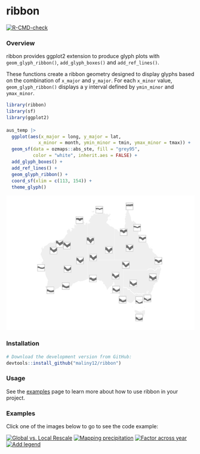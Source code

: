 
# ribbon

<!-- badges: start -->
[![R-CMD-check](https://github.com/maliny12/glyph/actions/workflows/R-CMD-check.yaml/badge.svg)](https://github.com/maliny12/glyph/actions/workflows/R-CMD-check.yaml)
<!-- badges: end -->

### Overview

ribbon provides ggplot2 extension to produce glyph plots with
`geom_glyph_ribbon()`, `add_glyph_boxes()` and `add_ref_lines()`.

These functions create a ribbon geometry designed to display glyphs
based on the combination of `x_major` and `y_major`. For each `x_minor`
value, `geom_glyph_ribbon()` displays a y interval defined by
`ymin_minor` and `ymax_minor`.

``` r
library(ribbon)
library(sf)
library(ggplot2)

aus_temp |>
  ggplot(aes(x_major = long, y_major = lat,
            x_minor = month, ymin_minor = tmin, ymax_minor = tmax)) +
  geom_sf(data = ozmaps::abs_ste, fill = "grey95",
          color = "white", inherit.aes = FALSE) +
  add_glyph_boxes() +
  add_ref_lines() +
  geom_glyph_ribbon() +
  coord_sf(xlim = c(113, 154)) +
  theme_glyph()
```

![](README_files/figure-gfm/unnamed-chunk-1-1.png)<!-- -->

### Installation

``` r
# Download the development version from GitHub:
devtools::install_github("maliny12/ribbon")
```

### Usage

See the
[examples](https://maliny12.github.io/ribbon/articles/Examples.html)
page to learn more about how to use ribbon in your project.

### Examples

Click one of the images below to go to see the code example:

<a href="https://maliny12.github.io/ribbon/articles/Examples.html#comparison-between-global-rescale-and-local-rescale"><img width="300" src="https://maliny12.github.io/ribbon/articles/Examples_files/figure-html/unnamed-chunk-3-1.png" alt="Global vs. Local Rescale"></img></a>
<a href="https://maliny12.github.io/ribbon/articles/Examples.html#mapping-precipitation-across-australia-with-glyphs"><img width="300" src="https://maliny12.github.io/ribbon/articles/Examples_files/figure-html/unnamed-chunk-4-1.png" alt="Mapping precipitation"></img></a>
<a href="https://maliny12.github.io/ribbon/articles/Examples.html#comparative-visualization-by-factors-across-years"><img width="300" src="https://maliny12.github.io/ribbon/articles/Examples_files/figure-html/unnamed-chunk-5-1.png" alt="Factor across year"></img></a>
<a href="https://maliny12.github.io/ribbon/articles/Examples.html#integrating-legends-in-map-visualizations"><img width="300" src="https://maliny12.github.io/ribbon/articles/Examples_files/figure-html/asepx-1.png" alt="Add legend"></img></a>
